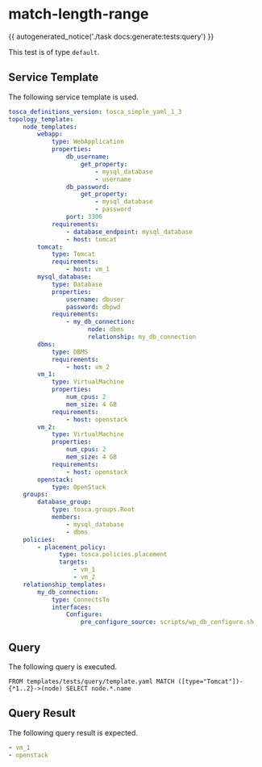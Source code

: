 # match-length-range

{{ autogenerated_notice('./task docs:generate:tests:query') }}


This test is of type `default`.

## Service Template

The following service template is used.

```yaml linenums="1" title="tests/query/template.yaml"
tosca_definitions_version: tosca_simple_yaml_1_3
topology_template:
    node_templates:
        webapp:
            type: WebApplication
            properties:
                db_username:
                    get_property:
                        - mysql_database
                        - username
                db_password:
                    get_property:
                        - mysql_database
                        - password
                port: 3306
            requirements:
                - database_endpoint: mysql_database
                - host: tomcat
        tomcat:
            type: Tomcat
            requirements:
                - host: vm_1
        mysql_database:
            type: Database
            properties:
                username: dbuser
                password: dbpwd
            requirements:
                - my_db_connection:
                      node: dbms
                      relationship: my_db_connection
        dbms:
            type: DBMS
            requirements:
                - host: vm_2
        vm_1:
            type: VirtualMachine
            properties:
                num_cpus: 2
                mem_size: 4 GB
            requirements:
                - host: openstack
        vm_2:
            type: VirtualMachine
            properties:
                num_cpus: 2
                mem_size: 4 GB
            requirements:
                - host: openstack
        openstack:
            type: OpenStack
    groups:
        database_group:
            type: tosca.groups.Root
            members:
                - mysql_database
                - dbms
    policies:
        - placement_policy:
              type: tosca.policies.placement
              targets:
                  - vm_1
                  - vm_2
    relationship_templates:
        my_db_connection:
            type: ConnectsTo
            interfaces:
                Configure:
                    pre_configure_source: scripts/wp_db_configure.sh
```


## Query

The following query is executed.

```text linenums="1"
FROM templates/tests/query/template.yaml MATCH ([type="Tomcat"])-{*1..2}->(node) SELECT node.*.name
```


## Query Result

The following query result is expected.

```yaml linenums="1"
- vm_1
- openstack
```
